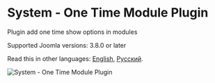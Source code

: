 # System - One Time Module Plugin
Plugin add one time show options in modules

Supported Joomla versions: 3.8.0 or later

Read this in other languages: 
[English](https://github.com/JoomlaZen/plg_system_onetimemodule/blob/master/README.md), 
[Русский](https://github.com/JoomlaZen/plg_system_onetimemodule/blob/master/README.ru-RU.md).

![System - One Time Module Plugin](https://screenshots.firefoxusercontent.com/images/e7d37302-1845-478b-8208-798612f46fd6.png)